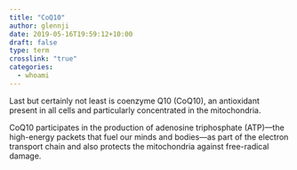 ```yaml
---
title: "CoQ10"
author: glennji
date: 2019-05-16T19:59:12+10:00
draft: false
type: term
crosslink: "true"
categories:
  - whoami
---
```

Last but certainly not least is coenzyme Q10 (CoQ10), an antioxidant present in all cells and particularly concentrated in the mitochondria.

CoQ10 participates in the production of adenosine triphosphate (ATP)—the high-energy packets that fuel our minds and bodies—as part of the electron transport chain and also protects the mitochondria against free-radical damage.
